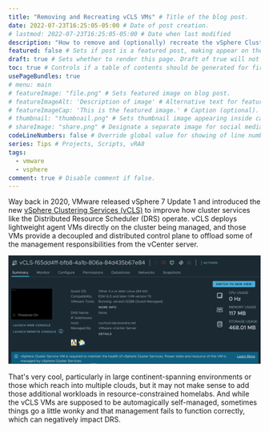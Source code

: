 ```yaml
---
title: "Removing and Recreating vCLS VMs" # Title of the blog post.
date: 2022-07-23T16:25:05-05:00 # Date of post creation.
# lastmod: 2022-07-23T16:25:05-05:00 # Date when last modified
description: "How to remove and (optionally) recreate the vSphere Clustering Services VMs" # Description used for search engine.
featured: false # Sets if post is a featured post, making appear on the home page side bar.
draft: true # Sets whether to render this page. Draft of true will not be rendered.
toc: true # Controls if a table of contents should be generated for first-level links automatically.
usePageBundles: true
# menu: main
# featureImage: "file.png" # Sets featured image on blog post.
# featureImageAlt: 'Description of image' # Alternative text for featured image.
# featureImageCap: 'This is the featured image.' # Caption (optional).
# thumbnail: "thumbnail.png" # Sets thumbnail image appearing inside card on homepage.
# shareImage: "share.png" # Designate a separate image for social media sharing.
codeLineNumbers: false # Override global value for showing of line numbers within code block.
series: Tips # Projects, Scripts, vRA8
tags:
  - vmware
  - vsphere 
comment: true # Disable comment if false.
---
```


Way back in 2020, VMware released vSphere 7 Update 1 and introduced the new [vSphere Clustering Services (vCLS)](https://core.vmware.com/resource/introduction-vsphere-clustering-service-vcls) to improve how cluster services like the Distributed Resource Scheduler (DRS) operate. vCLS deploys lightweight agent VMs directly on the cluster being managed, and those VMs provide a decoupled and distributed control plane to offload some of the management responsibilities from the vCenter server. 

![vCLS VM](vcls-vm.png)

That's very cool, particularly in large continent-spanning environments or those which reach into multiple clouds, but it may not make sense to add those additional workloads in resource-constrained homelabs. And while the vCLS VMs are supposed to be automagically self-managed, sometimes things go a little wonky and that management fails to function correctly, which can negatively impact DRS.

